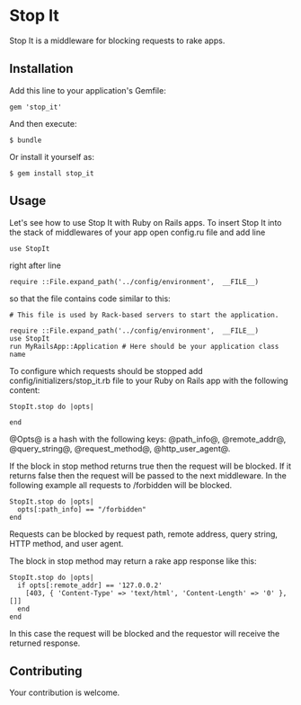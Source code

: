 # Stop It

Stop It is a middleware for blocking requests to rake apps.

## Installation

Add this line to your application's Gemfile:

    gem 'stop_it'

And then execute:

    $ bundle

Or install it yourself as:

    $ gem install stop_it

## Usage

Let's see how to use Stop It with Ruby on Rails apps. To insert Stop It into the stack of middlewares of your app open config.ru file and add line

    use StopIt

right after line

    require ::File.expand_path('../config/environment',  __FILE__)

so that the file contains code similar to this:

    # This file is used by Rack-based servers to start the application.

    require ::File.expand_path('../config/environment',  __FILE__)
    use StopIt
    run MyRailsApp::Application # Here should be your application class name

To configure which requests should be stopped add config/initializers/stop_it.rb file to your Ruby on Rails app with the following content:

    StopIt.stop do |opts|

    end

@Opts@ is a hash with the following keys: @path_info@, @remote_addr@, @query_string@, @request_method@, @http_user_agent@.

If the block in stop method returns true then the request will be blocked. If it returns false then the request will be passed to the next middleware. In the following example all requests to /forbidden will be blocked.

    StopIt.stop do |opts|
      opts[:path_info] == "/forbidden"
    end

Requests can be blocked by request path, remote address, query string, HTTP method, and user agent.

The block in stop method may return a rake app response like this:

    StopIt.stop do |opts|
      if opts[:remote_addr] == '127.0.0.2'
        [403, { 'Content-Type' => 'text/html', 'Content-Length' => '0' }, []]
      end
    end

In this case the request will be blocked and the requestor will receive the returned response.

## Contributing

Your contribution is welcome.

